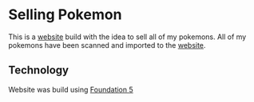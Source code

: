 # Selling Pokemon

This is a [website](https://adamhemzal.github.io/pokemon/) build with the idea to sell all of my pokemons. All of my pokemons have been scanned and imported to the [website](https://adamhemzal.github.io/pokemon/).

## Technology
Website was build using [Foundation 5](https://get.foundation/)
